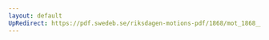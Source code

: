 ```yaml
---
layout: default
UpRedirect: https://pdf.swedeb.se/riksdagen-motions-pdf/1868/mot_1868__ak__00035/mot_1868__ak__00035_003.pdf
---
```

